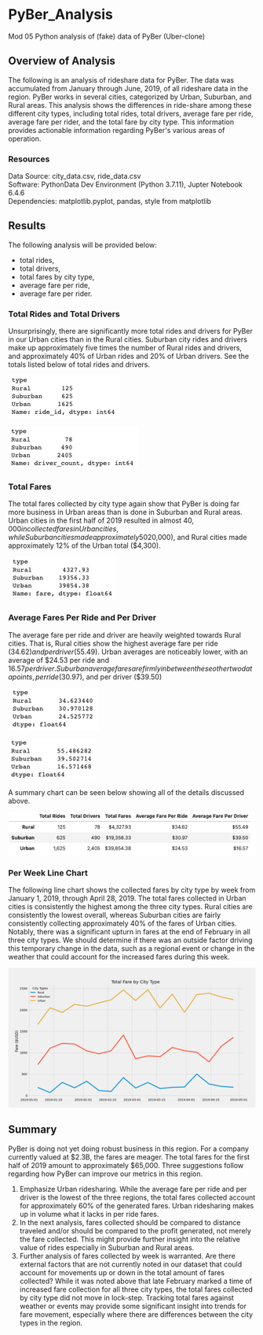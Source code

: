 # PyBer_Analysis
Mod 05 Python analysis of (fake) data of PyBer (Uber-clone)

## Overview of Analysis
The following is an analysis of rideshare data for PyBer. The data was accumulated from January through June, 2019, of all rideshare data in the region. PyBer works in several cities, categorized by Urban, Suburban, and Rural areas. This analysis shows the differences in ride-share among these different city types, including total rides, total drivers, average fare per ride, average fare per rider, and the total fare by city type. This information provides actionable information regarding PyBer's various areas of operation.

### Resources
Data Source: city_data.csv, ride_data.csv   
Software: PythonData Dev Environment (Python 3.7.11), Jupter Notebook 6.4.6  
Dependencies: matplotlib.pyplot, pandas, style from matplotlib  

## Results
The following analysis will be provided below:  
* total rides,  
* total drivers,  
* total fares by city type,  
* average fare per ride,  
* average fare per rider.  

### Total Rides and Total Drivers
Unsurprisingly, there are significantly more total rides and drivers for PyBer in our Urban cities than in the Rural cities. Suburban city rides and drivers make up approximately five times the number of Rural rides and drivers, and approximately 40% of Urban rides and 20% of Urban drivers. See the totals listed below of total rides and drivers.  

![IMAGE1](resources/total_rides.png)

![IMAGE2](resources/total_drivers.png)

### Total Fares
The total fares collected by city type again show that PyBer is doing far more business in Urban areas than is done in Suburban and Rural areas. Urban cities in the first half of 2019 resulted in almost $40,000 in collected fares in Urban cities, while Suburban cities made approximately 50% of that total ($20,000), and Rural cities made approximately 12% of the Urban total ($4,300).  

![IMAGE3](resources/total_fares.png)

### Average Fares Per Ride and Per Driver
The average fare per ride and driver are heavily weighted towards Rural cities. That is, Rural cities show the highest average fare per ride ($34.62) and per driver ($55.49). Urban averages are noticeably lower, with an average of $24.53 per ride and $16.57 per driver. Suburban average fares are firmly in between these other two data points, per ride ($30.97), and per driver ($39.50)

![IMAGE4](resources/ave_fare_per_ride.png)

![IMAGE5](resources/ave_fare_per_driver.png)

A summary chart can be seen below showing all of the details discussed above.  

![Summary](resources/summary_table.png)

### Per Week Line Chart
The following line chart shows the collected fares by city type by week from January 1, 2019, through April 28, 2019. The total fares collected in Urban cities is consistently the highest among the three city types. Rural cities are consistently the lowest overall, whereas Suburban cities are fairly consistently collecting approximately 40% of the fares of Urban cities. Notably, there was a significant upturn in fares at the end of February in all three city types. We should determine if there was an outside factor driving this temporary change in the data, such as a regional event or change in the weather that could account for the increased fares during this week.   

![linechart](analysis/PyBer_fare_summary.png)

## Summary
PyBer is doing not yet doing robust business in this region. For a company currently valued at $2.3B, the fares are meager. The total fares for the first half of 2019 amount to approximately $65,000. Three suggestions follow regarding how PyBer can improve our metrics in this region.  

1. Emphasize Urban ridesharing. While the average fare per ride and per driver is the lowest of the three regions, the total fares collected account for approximately 60% of the generated fares. Urban ridesharing makes up in volume what it lacks in per ride fares.  
2. In the next analysis, fares collected should be compared to distance traveled and/or should be compared to the profit generated, not merely the fare collected. This might provide further insight into the relative value of rides especially in Suburban and Rural areas.  
3. Further analysis of fares collected by week is warranted. Are there external factors that are not currently noted in our dataset that could account for movements up or down in the total amount of fares collected? While it was noted above that late February marked a time of increased fare collection for all three city types, the total fares collected by city type did not move in lock-step. Tracking total fares against weather or events may provide some significant insight into trends for fare movement, especially where there are differences between the city types in the region.  


